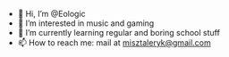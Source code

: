- 👋 Hi, I’m @Eologic
- 👀 I’m interested in music and gaming
- 🌱 I’m currently learning regular and boring school stuff
- 📫 How to reach me: mail at misztaleryk@gmail.com

<!---
Eologic/Eologic is a ✨ special ✨ repository because its `README.md` (this file) appears on your GitHub profile.
You can click the Preview link to take a look at your changes.
--->
